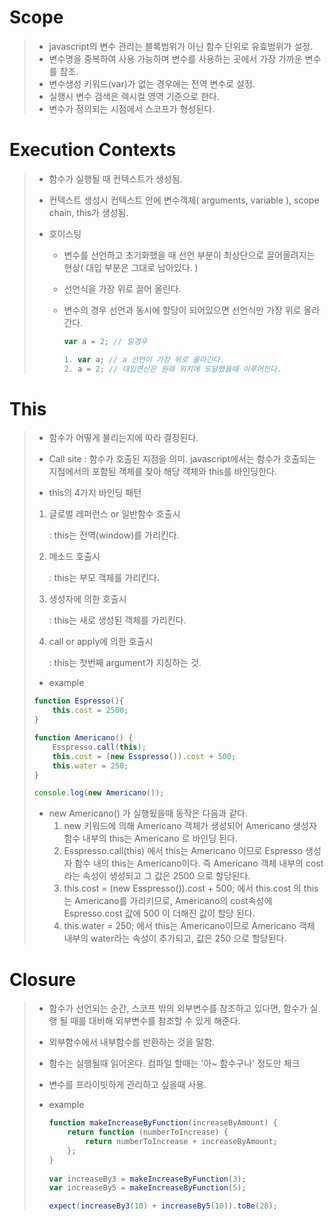 # Scope

> - javascript의 변수 관리는 블록범위가 아닌 함수 단위로 유효범위가 설정.
> - 변수명을 중복하여 사용 가능하며 변수를 사용하는 곳에서 가장 가까운 변수를 참조.
> - 변수생성 키워드(var)가 없는 경우에는 전역 변수로 설정.
> - 실행시 변수 검색은 렉시컬 영역 기준으로 한다.
> - 변수가 정의되는 시점에서 스코프가 형성된다.



# Execution Contexts

> - 함수가 실행될 때 컨텍스트가 생성됨.
>
> - 컨텍스트 생성시 컨텍스트 안에 변수객체( arguments, variable ), scope chain, this가 생성됨.
>
> - 호이스팅
>
>   - 변수를 선언하고 초기화했을 때 선언 부분이 최상단으로 끌어올려지는 현상( 대입 부분은 그대로 남아있다. )
>
>   - 선언식을 가장 위로 끌어 올린다.
>
>   - 변수의 경우 선언과 동시에 할당이 되어있으면 선언식만 가장 위로 올라간다.
>
>     ```javascript
>     var a = 2; // 일경우
>     
>     1. var a;	// a 선언이 가장 위로 올라간다.
>     2. a = 2;	// 대입연산은 원래 위치에 도달했을때 이루어진다.
>     ```



# This

>- 함수가 어떻게 불리는지에 따라 결정된다.
>
>- Call site : 함수가 호출된 지점을 의미. javascript에서는 함수가 호출되는 지점에서의 포함된 객체를 찾아 해당 객체와 this를 바인딩한다.
>
>- this의 4가지 바인딩 패턴
>
>  1. 글로벌 레퍼런스 or 일반함수 호출시
>
>     :  this는 전역(window)를 가리킨다.
>
>  2. 메소드 호출시
>
>     : this는 부모 객체를 가리킨다.
>
>  3. 생성자에 의한 호출시
>
>     : this는 새로 생성된 객체를 가리킨다.
>
>  4. call or apply에 의한 호출시
>
>     : this는 첫번째 argument가 지칭하는 것.
>
>- example
>
>  ```javascript
>  function Espresso(){
>      this.cost = 2500;
>  }
>  
>  function Americano() {
>      Esspresso.call(this);
>      this.cost = (new Esspresso()).cost + 500;
>      this.water = 250;
>  }
>  
>  console.log(new Americano());
>  ```
>
>  - new Americano() 가 실행됬을때 동작은 다음과 같다.
>    1. new 키워드에 의해 Americano 객체가 생성되어 Americano 생성자 함수 내부의 this는 Americano 로 바인딩 된다.
>    2. Esspresso.call(this) 에서 this는 Americano 이므로 Espresso 생성자 함수 내의 this는 Americano이다. 즉 Americano 객체 내부의 cost라는 속성이 생성되고 그 값은 2500 으로 할당된다.
>    3.  this.cost = (new Esspresso()).cost + 500; 에서 this.cost 의 this는 Americano를 가리키므로, Americano의 cost속성에 Espresso.cost 값에 500 이 더해진 값이 할당 된다.
>    4. this.water = 250; 에서 this는 Americano이므로 Americano 객체 내부의 water라는 속성이 추가되고, 값은 250 으로 할당된다.
>



# Closure

> - 함수가 선언되는 순간, 스코프 밖의 외부변수를 참조하고 있다면, 함수가 실행 될 때를 대비해 외부변수를 참조할 수 있게 해준다.
>
> - 외부함수에서 내부함수를 반환하는 것을 말함.
>
> - 함수는 실행될때 읽어온다. 컴파일 할때는 '아~ 함수구나' 정도만 체크
>
> - 변수를 프라이빗하게 관리하고 싶을때 사용.
>
> - example
>
>   ```javascript
>   function makeIncreaseByFunction(increaseByAmount) {
>   	return function (numberToIncrease) {
>       	return numberToIncrease + increaseByAmount;
>       };
>   }
>       
>   var increaseBy3 = makeIncreaseByFunction(3);
>   var increaseBy5 = makeIncreaseByFunction(5);
>   
>   expect(increaseBy3(10) + increaseBy5(10)).toBe(28);
>   ```
>

